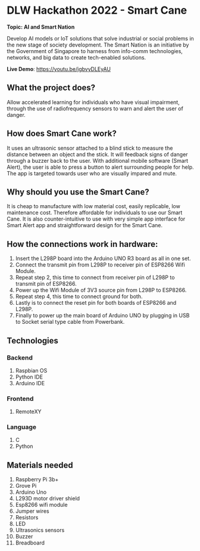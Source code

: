 # DLW Hackathon 2022 - Smart Cane

**Topic: AI and Smart Nation**

Develop AI models or IoT solutions that solve industrial or social problems in the new stage of
society development. The Smart Nation is an initiative by the Government of Singapore to harness
from info-comm technologies, networks, and big data to create tech-enabled solutions.

**Live Demo**: https://youtu.be/jgbvyDLEyAU

## What the project does?
Allow accelerated learning for individuals who have visual impairment, through the use of radiofrequency sensors to warn and alert the user of danger.

## How does Smart Cane work?
It uses an ultrasonic sensor attached to a blind stick to measure the distance between an object and the stick. It will feedback signs of danger through a buzzer back to the user. With additional mobile software (Smart Alert), the user is able to press a button to alert surrounding people for help. The app is targeted towards user who are visually impared and mute. 

## Why should you use the Smart Cane?
It is cheap to manufacture with low material cost, easily replicable, low maintenance cost. Therefore affordable for individuals to use our Smart Cane. It is also counter-intuitive to use with very simple app interface for Smart Alert app and straightforward design for the Smart Cane. 

## How the connections work in hardware:
1. Insert the L298P board into the Arduino UNO R3 board as all in one set.
2. Connect the transmit pin from L298P to receiver pin of ESP8266 Wifi Module.
3. Repeat step 2, this time to connect from receiver pin of L298P to transmit pin of ESP8266.
4. Power up the Wifi Module of 3V3 source pin from L298P to ESP8266.
5. Repeat step 4, this time to connect ground for both.
6. Lastly is to connect the reset pin for both boards of ESP8266 and L298P.
7. Finally to power up the main board of Arduino UNO by plugging in USB to Socket serial type cable from Powerbank.

## Technologies
### Backend
1. Raspbian OS
2. Python IDE
3. Arduino IDE
### Frontend
1. RemoteXY
### Language
1. C 
2. Python

## Materials needed
1. Raspberry Pi 3b+ 
2. Grove Pi
3. Arduino Uno 
4. L293D motor driver shield
5. Esp8266 wifi module
6. Jumper wires
7. Resistors
8. LED
9. Ultrasonics sensors
10. Buzzer
11. Breadboard
